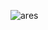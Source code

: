 ![ares](/assets/DALL·E%202023-10-04%2017.59.47%20-%20a%2019th%20century%20oil%20painting%20of%20the%20greek%20god%20ares.webp)